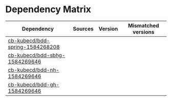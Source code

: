# Dependency Matrix

Dependency | Sources | Version | Mismatched versions
---------- | ------- | ------- | -------------------
[cb-kubecd/bdd-spring-1584268208](https://github.com/cb-kubecd/bdd-spring-1584268208.git) |  | []() | 
[cb-kubecd/bdd-sbhg-1584269646](https://github.com/cb-kubecd/bdd-sbhg-1584269646.git) |  | []() | 
[cb-kubecd/bdd-nh-1584269646](https://github.com/cb-kubecd/bdd-nh-1584269646.git) |  | []() | 
[cb-kubecd/bdd-gh-1584269646](https://github.com/cb-kubecd/bdd-gh-1584269646.git) |  | []() | 
